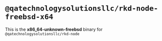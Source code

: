 # `@qatechnologysolutionsllc/rkd-node-freebsd-x64`

This is the **x86_64-unknown-freebsd** binary for `@qatechnologysolutionsllc/rkd-node`
